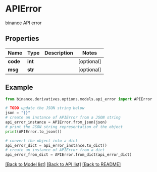 # APIError

binance API error

## Properties

Name | Type | Description | Notes
------------ | ------------- | ------------- | -------------
**code** | **int** |  | [optional] 
**msg** | **str** |  | [optional] 

## Example

```python
from binance.derivatives.options.models.api_error import APIError

# TODO update the JSON string below
json = "{}"
# create an instance of APIError from a JSON string
api_error_instance = APIError.from_json(json)
# print the JSON string representation of the object
print(APIError.to_json())

# convert the object into a dict
api_error_dict = api_error_instance.to_dict()
# create an instance of APIError from a dict
api_error_from_dict = APIError.from_dict(api_error_dict)
```
[[Back to Model list]](../README.md#documentation-for-models) [[Back to API list]](../README.md#documentation-for-api-endpoints) [[Back to README]](../README.md)


